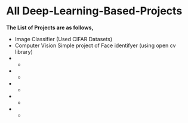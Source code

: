 # All Deep-Learning-Based-Projects

<b>The List of Projects are as follows,</b>

- Image Classifier (Used CIFAR Datasets)
- Computer Vision Simple project of Face identifyer (using open cv library)
- -
- -
- -
- -
- -


